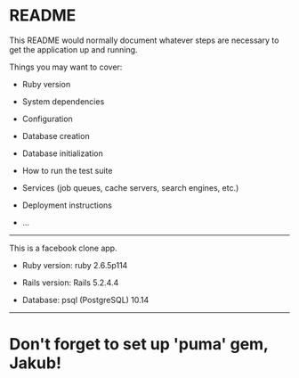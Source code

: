 # README

This README would normally document whatever steps are necessary to get the
application up and running.

Things you may want to cover:

* Ruby version

* System dependencies

* Configuration

* Database creation

* Database initialization

* How to run the test suite

* Services (job queues, cache servers, search engines, etc.)

* Deployment instructions

* ...

-------------------------------------------------------------------------------

This is a facebook clone app.

*  Ruby version: ruby 2.6.5p114  

*  Rails version: Rails 5.2.4.4

*  Database: psql (PostgreSQL) 10.14

-------------------------------------------------------------------------------

# Don't forget to set up 'puma' gem, Jakub!
